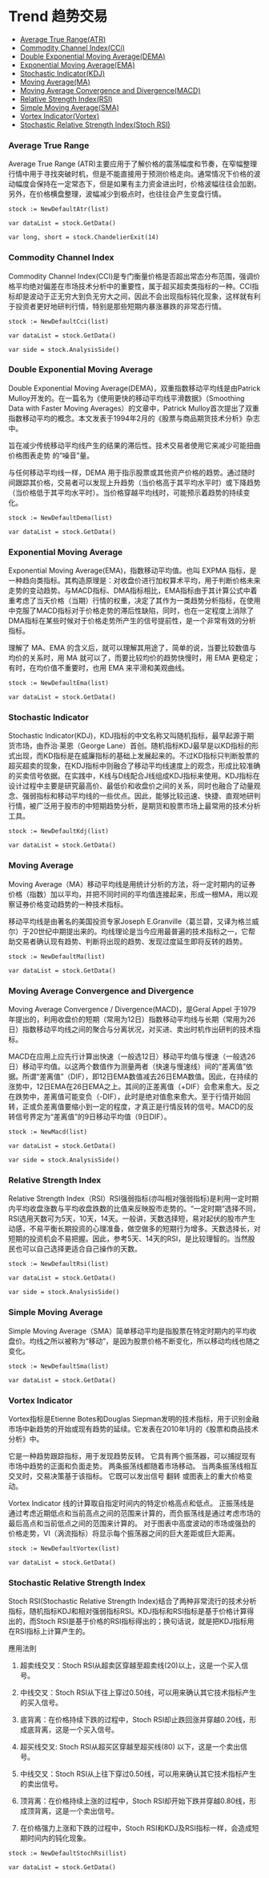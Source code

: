 # Trend 趋势交易



- [Average True Range(ATR)](#average-true-range)
- [Commodity Channel Index(CCi)](#commodity-channel-index)
- [Double Exponential Moving Average(DEMA)](#double-exponential-moving-average)
- [Exponential Moving Average(EMA)](#exponential-moving-average)
- [Stochastic Indicator(KDJ)](#stochastic-indicator)
- [Moving Average(MA)](#moving-average)
- [Moving Average Convergence and Divergence(MACD)](#moving-average-convergence-and-divergence)
- [Relative Strength Index(RSI)](#relative-strength-index)
- [Simple Moving Average(SMA)](#simple-moving-average)
- [Vortex Indicator(Vortex)](#vortex-indicator)
- [Stochastic Relative Strength Index(Stoch RSI)](#stochastic-relative-strength-index)



### Average True Range

Average True Range (ATR)主要应用于了解价格的震荡幅度和节奏，在窄幅整理行情中用于寻找突破时机，但是不能直接用于预测价格走向。通常情况下价格的波动幅度会保持在一定常态下，但是如果有主力资金进出时，价格波幅往往会加剧。另外，在价格横盘整理，波幅减少到极点时，也往往会产生变盘行情。

```golang
stock := NewDefaultAtr(list)

var dataList = stock.GetData()

var long, short = stock.ChandelierExit(14)
```

### Commodity Channel Index

Commodity Channel Index(CCI)是专门衡量价格是否超出常态分布范围，强调价格平均绝对偏差在市场技术分析中的重要性，属于超买超卖类指标的一种。CCI指标却是波动于正无穷大到负无穷大之间，因此不会出现指标钝化现象，这样就有利于投资者更好地研判行情，特别是那些短期内暴涨暴跌的非常态行情。

```golang
stock := NewDefaultCci(list)

var dataList = stock.GetData()

var side = stock.AnalysisSide()
```

### Double Exponential Moving Average
Double Exponential Moving Average(DEMA)，双重指数移动平均线是由Patrick Mulloy开发的。在一篇名为《使用更快的移动平均线平滑数据》（Smoothing Data with Faster Moving Averages）的文章中，Patrick Mulloy首次提出了双重指数移动平均的概念。本文发表于1994年2月的《股票与商品期货技术分析》杂志中。

旨在减少传统移动平均线产生的结果的滞后性。技术交易者使用它来减少可能扭曲价格图表走势 的“噪音”量。

与任何移动平均线一样，DEMA 用于指示股票或其他资产价格的趋势。通过随时间跟踪其价格，交易者可以发现上升趋势（当价格高于其平均水平时）或下降趋势（当价格低于其平均水平时）。当价格穿越平均线时，可能预示着趋势的持续变化。

```golang
stock := NewDefaultDema(list)

var dataList = stock.GetData()
```

### Exponential Moving Average
Exponential Moving Average(EMA)，指数移动平均值。也叫 EXPMA 指标，是一种趋向类指标。其构造原理是：对收盘价进行加权算术平均，用于判断价格未来走势的变动趋势。与MACD指标、DMA指标相比，EMA指标由于其计算公式中着重考虑了当天价格（当期）行情的权重，决定了其作为一类趋势分析指标，在使用中克服了MACD指标对于价格走势的滞后性缺陷，同时，也在一定程度上消除了DMA指标在某些时候对于价格走势所产生的信号提前性，是一个非常有效的分析指标。

理解了 MA、EMA 的含义后，就可以理解其用途了，简单的说，当要比较数值与均价的关系时，用 MA 就可以了，而要比较均价的趋势快慢时，用 EMA 更稳定；有时，在均价值不重要时，也用 EMA 来平滑和美观曲线。

```golang
stock := NewDefaultEma(list)

var dataList = stock.GetData()
```

### Stochastic Indicator
Stochastic Indicator(KDJ)，KDJ指标的中文名称又叫随机指标，最早起源于期货市场，由乔治·莱恩（George Lane）首创。随机指标KDJ最早是以KD指标的形式出现，而KD指标是在威廉指标的基础上发展起来的。不过KD指标只判断股票的超买超卖的现象，在KDJ指标中则融合了移动平均线速度上的观念，形成比较准确的买卖信号依据。在实践中，K线与D线配合J线组成KDJ指标来使用。KDJ指标在设计过程中主要是研究最高价、最低价和收盘价之间的关系，同时也融合了动量观念、强弱指标和移动平均线的一些优点。因此，能够比较迅速、快捷、直观地研判行情，被广泛用于股市的中短期趋势分析，是期货和股票市场上最常用的技术分析工具。

```golang
stock := NewDefaultKdj(list)

var dataList = stock.GetData()
```



### Moving Average

Moving Average（MA）移动平均线是用统计分析的方法，将一定时期内的证券价格（指数）加以平均，并把不同时间的平均值连接起来，形成一根MA，用以观察证券价格变动趋势的一种技术指标。

移动平均线是由著名的美国投资专家Joseph E.Granville（葛兰碧，又译为格兰威尔）于20世纪中期提出来的。均线理论是当今应用最普遍的技术指标之一，它帮助交易者确认现有趋势、判断将出现的趋势、发现过度延生即将反转的趋势。

```golang
stock := NewDefaultMa(list)

var dataList = stock.GetData()
```

### Moving Average Convergence and Divergence
Moving Average Convergence / Divergence(MACD)，是Geral Appel 于1979年提出的，利用收盘价的短期（常用为12日）指数移动平均线与长期（常用为26日）指数移动平均线之间的聚合与分离状况，对买进、卖出时机作出研判的技术指标。

MACD在应用上应先行计算出快速（一般选12日）移动平均值与慢速（一般选26日）移动平均值。以这两个数值作为测量两者（快速与慢速线）间的“差离值”依据。所谓“差离值”（DIF），即12日EMA数值减去26日EMA数值。因此，在持续的涨势中，12日EMA在26日EMA之上。其间的正差离值（+DIF）会愈来愈大。反之在跌势中，差离值可能变负（-DIF），此时是绝对值愈来愈大。至于行情开始回转，正或负差离值要缩小到一定的程度，才真正是行情反转的信号。MACD的反转信号界定为“差离值”的9日移动平均值（9日DIF）。 

```golang
stock := NewMacd(list)

var dataList = stock.GetData()

var side = stock.AnalysisSide()
```



### Relative Strength Index

Relative Strength Index（RSI）RSI强弱指标(亦叫相对强弱指标)是利用一定时期内平均收盘涨数与平均收盘跌数的比值来反映股市走势的。“一定时期”选择不同，RSI选用天数可为5天，10天，14天。一般讲，天数选择短，易对起伏的股市产生动感，不易平衡长期投资的心理准备，做空做多的短期行为增多。天数选择长，对短期的投资机会不易把握。因此，参考5天、14天的RSI，是比较理智的。当然股民也可以自己选择更适合自己操作的天数。

```golang
stock := NewDefaultRsi(list)

var dataList = stock.GetData()

var side = stock.AnalysisSide()
```

### Simple Moving Average

Simple Moving Average（SMA）简单移动平均是指股票在特定时期内的平均收盘价。均线之所以被称为“移动”，是因为股票价格不断变化，所以移动均线也随之变化。

```golang
stock := NewDefaultSma(list)

var dataList = stock.GetData()
```

### Vortex Indicator

Vortex指标是Etienne Botes和Douglas Siepman发明的技术指标，用于识别金融市场中新趋势的开始或现有趋势的延续。它发表在2010年1月的《股票和商品技术分析》中。

它是一种趋势跟踪指标，用于发现趋势反转。 它具有两个振荡器，可以捕捉现有市场中趋势的正面和负面走势。 两条振荡线都随着市场移动。 当两条振荡线相互交叉时，交易决策基于该指标。 它既可以发出信号 翻转 或图表上的重大价格变动。

Vortex Indicator 线的计算取自指定时间内的特定价格高点和低点。 正振荡线是通过考虑近期低点和当前高点之间的范围来计算的，而负振荡线是通过考虑市场的最后高点和当前低点之间的范围来计算的。 对于图表中高度波动的市场或强劲的价格走势，VI（涡流指标）将显示每个振荡器之间的巨大差距或巨大距离。

```golang
stock := NewDefaultVortex(list)

var dataList = stock.GetData()
```

### Stochastic Relative Strength Index

Stoch RSI(Stochastic Relative Strength Index)结合了两种非常流行的技术分析指标，随机指标KDJ和相对强弱指标RSI。KDJ指标和RSI指标是基于价格计算得出的，而Stoch RSI是基于价格的RSI指标得出的；换句话说，就是把KDJ指标用在RSI指标上计算产生的。

應用法則

1. 超卖线交叉：Stoch RSI从超卖区穿越至超卖线(20)以上，这是一个买入信号。

2. 中线交叉：Stoch RSI从下往上穿过0.50线，可以用来确认其它技术指标产生的买入信号。

3. 底背离：在价格持续下跌的过程中，Stoch RSI却止跌回涨并穿越0.20线，形成底背离，这是一个买入信号。

4. 超买线交叉: Stoch RSI从超买区穿越至超买线(80) 以下，这是一个卖出信号。

5. 中线交叉：Stoch RSI从上往下穿过0.50线，可以用来确认其它技术指标产生的卖出信号。

6. 顶背离：在价格持续上涨的过程中，Stoch RSI却开始下跌并穿越0.80线，形成顶背离，这是一个卖出信号。

7. 在价格强力上涨和下跌的过程中，Stoch RSI和KDJ及RSI指标一样，会造成短期时间内的钝化现象。


```golang
stock := NewDefaultStochRsi(list)

var dataList = stock.GetData()
```
